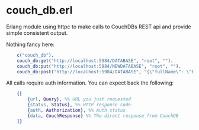 couch_db.erl
=======

Erlang module using httpc to make calls to CouchDBs REST api and provide simple consistent output. 

Nothing fancy here:

```erlang
	c("couch_db").
	couch_db:get("http://localhost:5984/DATABASE", "root", "").
	couch_db:put("http://localhost:5984/NEWDATABASE", "root", "").
	couch_db:post("http://localhost:5984/DATABASE", "{\"fullName\": \"Homer Simpson\"}", "root", "").
```

All calls require auth information. You can expect back the following:

```erlang
	{[
		{url, Query}, %% URL you just requested
		{status, Status}, %% HTTP response code
		{auth, Authorization}, %% Auth status
		{data, CouchResponse} %% The direct response from CouchDB
	]}
```
